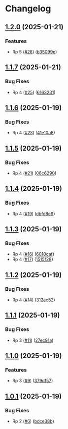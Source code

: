 # Changelog

## [1.2.0](https://github.com/PovilasPliuskus/VersioningTestRepo/compare/1.1.7...1.2.0) (2025-01-21)


### Features

* Rp 5 ([#28](https://github.com/PovilasPliuskus/VersioningTestRepo/issues/28)) ([b35099e](https://github.com/PovilasPliuskus/VersioningTestRepo/commit/b35099e8cd04792d248439fc9224a8bb70bc718f))

## [1.1.7](https://github.com/PovilasPliuskus/VersioningTestRepo/compare/1.1.6...1.1.7) (2025-01-21)


### Bug Fixes

* Rp 4 ([#25](https://github.com/PovilasPliuskus/VersioningTestRepo/issues/25)) ([6163231](https://github.com/PovilasPliuskus/VersioningTestRepo/commit/6163231f60682874e32aa592e6d36cbb49720a2f))

## [1.1.6](https://github.com/PovilasPliuskus/VersioningTestRepo/compare/1.1.5...1.1.6) (2025-01-19)


### Bug Fixes

* Rp 4 ([#23](https://github.com/PovilasPliuskus/VersioningTestRepo/issues/23)) ([41e10a8](https://github.com/PovilasPliuskus/VersioningTestRepo/commit/41e10a86fe1ab3f47c69ea1657268452ab10d592))

## [1.1.5](https://github.com/PovilasPliuskus/VersioningTestRepo/compare/1.1.4...1.1.5) (2025-01-19)


### Bug Fixes

* Rp 4 ([#21](https://github.com/PovilasPliuskus/VersioningTestRepo/issues/21)) ([06c6290](https://github.com/PovilasPliuskus/VersioningTestRepo/commit/06c62902f4a9c0c04d89bd002a448cb1756728db))

## [1.1.4](https://github.com/PovilasPliuskus/VersioningTestRepo/compare/1.1.3...1.1.4) (2025-01-19)


### Bug Fixes

* Rp 4 ([#19](https://github.com/PovilasPliuskus/VersioningTestRepo/issues/19)) ([dbfd8c9](https://github.com/PovilasPliuskus/VersioningTestRepo/commit/dbfd8c9cb0f4d3cfbd7834b96a4c4d07a5faede1))

## [1.1.3](https://github.com/PovilasPliuskus/VersioningTestRepo/compare/1.1.2...1.1.3) (2025-01-19)


### Bug Fixes

* Rp 4 ([#16](https://github.com/PovilasPliuskus/VersioningTestRepo/issues/16)) ([6010caf](https://github.com/PovilasPliuskus/VersioningTestRepo/commit/6010caf9f2cd2e8480162b703dbc8933d186aaa3))
* Rp 4 ([#17](https://github.com/PovilasPliuskus/VersioningTestRepo/issues/17)) ([1515f28](https://github.com/PovilasPliuskus/VersioningTestRepo/commit/1515f2810f354c3559c1d65f5baeb57b179cea09))

## [1.1.2](https://github.com/PovilasPliuskus/VersioningTestRepo/compare/1.1.1...1.1.2) (2025-01-19)


### Bug Fixes

* Rp 4 ([#14](https://github.com/PovilasPliuskus/VersioningTestRepo/issues/14)) ([312ac52](https://github.com/PovilasPliuskus/VersioningTestRepo/commit/312ac5220816de567e3f74663ef7ca8cdc668eb2))

## [1.1.1](https://github.com/PovilasPliuskus/VersioningTestRepo/compare/1.1.0...1.1.1) (2025-01-19)


### Bug Fixes

* Rp 3 ([#11](https://github.com/PovilasPliuskus/VersioningTestRepo/issues/11)) ([27ec91a](https://github.com/PovilasPliuskus/VersioningTestRepo/commit/27ec91a65265dbea9d05efd7f66c75eee9f649b4))

## [1.1.0](https://github.com/PovilasPliuskus/VersioningTestRepo/compare/1.0.1...1.1.0) (2025-01-19)


### Features

* Rp 3 ([#9](https://github.com/PovilasPliuskus/VersioningTestRepo/issues/9)) ([379df57](https://github.com/PovilasPliuskus/VersioningTestRepo/commit/379df578198586f92eb860ffff171f1402b8e4e7))

## [1.0.1](https://github.com/PovilasPliuskus/VersioningTestRepo/compare/v1.0.0...1.0.1) (2025-01-19)


### Bug Fixes

* Rp 2 ([#6](https://github.com/PovilasPliuskus/VersioningTestRepo/issues/6)) ([bdce38b](https://github.com/PovilasPliuskus/VersioningTestRepo/commit/bdce38b6c8791a71793d86ac0b3c12e35793fa8e))
